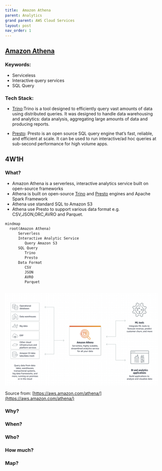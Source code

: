 ```yaml
---
title:  Amazon Athena
parent: Analytics
grand parent: AWS Cloud Services
layout: post 
nav_order: 1
---
```


## [Amazon Athena](https://aws.amazon.com/athena/) 

### Keywords: 
* Serviceless
* Interactive query services
* SQL Query

### Tech Stack: 
* [Trino](https://trino.io/):Trino is a tool designed to efficiently query vast amounts of data using distributed queries. It was designed to handle data warehousing and analytics: data analysis, aggregating large amounts of data and producing reports.

* [Presto](https://prestodb.io/): Presto is an open source SQL query engine that’s fast, reliable, and efficient at scale. It can be used to run interactive/ad hoc queries at sub-second performance for high volume apps.

## 4W1H

### What? 
* Amazon Athena is a serverless, interactive analytics service built on open-source frameworks
* Athena is built on open-source [Trino](https://trino.io/) and [Presto](https://prestodb.io/) engines and Apache Spark Framework 
* Athena use standard SQL to Amazon S3
* Athena use Presto to support various data format e.g. CSV,JSON,ORC,AVRO and Parquet.


```mermaid
mindmap
  root(Amazon Athena) 
      Serverless
      Interactive Analytic Service
         Query Amazon S3
      SQL Query
         Trino
         Presto
      Data Format
         CSV
         JSON
         AVRO
         Parquet
  
```

![Image](../../../assets/images/amazon_athena.png)



Source from: [https://aws.amazon.com/athena/](https://aws.amazon.com/athena/)


### Why?


### When? 

### Who? 

### How much?

### Map?